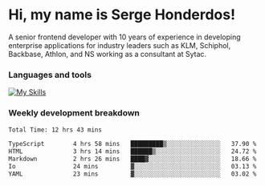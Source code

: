 # Hi, my name is Serge Honderdos!

A senior frontend developer with 10 years of experience in developing enterprise applications for industry leaders such as KLM, Schiphol, Backbase, Athlon, and NS working as a consultant at Sytac.

### Languages and tools
[![My Skills](https://skillicons.dev/icons?i=js,ts,angular,react,vue,nodejs,sqlite,postgres,mongodb,git,azure)](#)

### Weekly development breakdown
<!--START_SECTION:waka-->

```txt
Total Time: 12 hrs 43 mins

TypeScript        4 hrs 58 mins   █████████▒░░░░░░░░░░░░░░░   37.90 %
HTML              3 hrs 14 mins   ██████▒░░░░░░░░░░░░░░░░░░   24.72 %
Markdown          2 hrs 26 mins   ████▓░░░░░░░░░░░░░░░░░░░░   18.66 %
Io                24 mins         ▓░░░░░░░░░░░░░░░░░░░░░░░░   03.13 %
YAML              23 mins         ▓░░░░░░░░░░░░░░░░░░░░░░░░   03.02 %
```

<!--END_SECTION:waka-->
